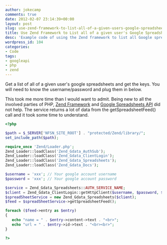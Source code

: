```yaml
---
author: jokecamp
comments: true
date: 2012-02-07 23:14:39+00:00
layout: post
slug: use-zend-framework-to-list-all-of-a-given-users-google-spreadsheets
title: Use Zend Framework to List all of a given user's Google Spreadsheets
desc: 'Example code of using the Zend framework to list all Google spreadsheets of a given user'
wordpress_id: 104
categories:
- Code
tags:
- googleapi
- php
- zend
---
```


Get a list of all of a given user's google spreadsheets and get the keys. You will need to know the username/password and plug them in below.

This took me more time than I would want to admit. Being new to all the involved parties of PHP, [Zend Framework](http://framework.zend.com/manual/en/zend.gdata.spreadsheets.html) and [Google Spreadsheets API](http://code.google.com/apis/spreadsheets/) did not help. The service returns a lot of data from the getSpreadsheetFeed() call and it took some time to understand.


```php
<?php

$path = $_SERVER['NFSN_SITE_ROOT'] . "protected/Zend/library/";
set_include_path($path);

require_once 'Zend/Loader.php';
Zend_Loader::loadClass('Zend_Gdata_AuthSub');
Zend_Loader::loadClass('Zend_Gdata_ClientLogin');
Zend_Loader::loadClass('Zend_Gdata_Spreadsheets');
Zend_Loader::loadClass('Zend_Gdata_Docs');

$username = 'xxx'; // Your google account username
$password = 'xxx'; // Your google account password

$service = Zend_Gdata_Spreadsheets::AUTH_SERVICE_NAME;
$client = Zend_Gdata_ClientLogin::getHttpClient($username, $password, $service);
$spreadSheetService = new Zend_Gdata_Spreadsheets($client);
$feed = $spreadSheetService->getSpreadsheetFeed();

foreach ($feed->entry as $entry)
{
   echo "name = " . $entry->content->text . "<br>";
   echo "url = " . $entry->id->text . "<br><br>";
}

?>
```

